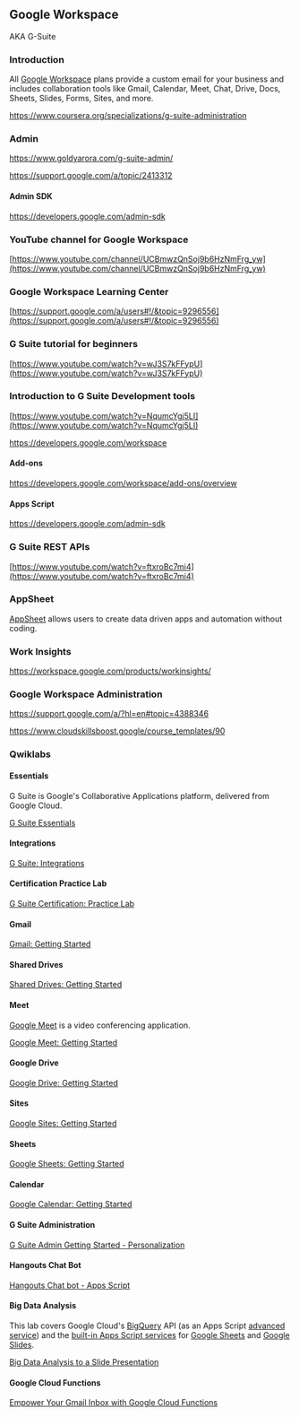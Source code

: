 

## Google Workspace

AKA G-Suite


### Introduction

All [Google Workspace](https://workspace.google.com/) plans provide a custom email for your business and includes collaboration tools like Gmail, Calendar, Meet, Chat, Drive, Docs, Sheets, Slides, Forms, Sites, and more. 

https://www.coursera.org/specializations/g-suite-administration


### Admin

https://www.goldyarora.com/g-suite-admin/

https://support.google.com/a/topic/2413312

#### Admin SDK

https://developers.google.com/admin-sdk

### YouTube channel for Google Workspace

[https://www.youtube.com/channel/UCBmwzQnSoj9b6HzNmFrg_yw](https://www.youtube.com/channel/UCBmwzQnSoj9b6HzNmFrg_yw)


### Google Workspace Learning Center

[https://support.google.com/a/users#!/&topic=9296556](https://support.google.com/a/users#!/&topic=9296556)


### G Suite tutorial for beginners

[https://www.youtube.com/watch?v=wJ3S7kFFypU](https://www.youtube.com/watch?v=wJ3S7kFFypU)


### Introduction to G Suite Development tools

[https://www.youtube.com/watch?v=NqumcYgj5LI](https://www.youtube.com/watch?v=NqumcYgj5LI)

https://developers.google.com/workspace

#### Add-ons

https://developers.google.com/workspace/add-ons/overview

#### Apps Script
https://developers.google.com/admin-sdk

### G Suite REST APIs

[https://www.youtube.com/watch?v=ftxroBc7mi4](https://www.youtube.com/watch?v=ftxroBc7mi4)


### AppSheet

[AppSheet](AppSheet) allows users to  create data driven apps and automation without coding.

### Work Insights

https://workspace.google.com/products/workinsights/


### Google Workspace Administration 

https://support.google.com/a/?hl=en#topic=4388346


https://www.cloudskillsboost.google/course_templates/90


### Qwiklabs


#### Essentials

G Suite is Google's Collaborative Applications platform, delivered from Google Cloud. 

[G Suite Essentials](https://www.qwiklabs.com/quests/65?catalog_rank=%7B%22rank%22%3A1%2C%22num_filters%22%3A0%2C%22has_search%22%3Atrue%7D&search_id=7482904)


#### Integrations



[G Suite: Integrations](https://www.qwiklabs.com/quests/51?catalog_rank=%7B%22rank%22%3A2%2C%22num_filters%22%3A0%2C%22has_search%22%3Atrue%7D&search_id=7482904)


#### Certification Practice Lab



[G Suite Certification: Practice Lab](https://www.qwiklabs.com/focuses/4051?catalog_rank=%7B%22rank%22%3A5%2C%22num_filters%22%3A0%2C%22has_search%22%3Atrue%7D&parent=catalog&search_id=7482904)


#### Gmail



[Gmail: Getting Started](https://www.qwiklabs.com/focuses/5825?catalog_rank=%7B%22rank%22%3A13%2C%22num_filters%22%3A0%2C%22has_search%22%3Atrue%7D&parent=catalog&search_id=7482915)


#### Shared Drives



[Shared Drives: Getting Started](https://www.qwiklabs.com/focuses/5829?catalog_rank=%7B%22rank%22%3A14%2C%22num_filters%22%3A0%2C%22has_search%22%3Atrue%7D&parent=catalog&search_id=7482915)


#### Meet

[Google Meet](https://apps.google.com/meet/) is a video conferencing application.

[Google Meet: Getting Started](https://www.qwiklabs.com/focuses/5831?catalog_rank=%7B%22rank%22%3A15%2C%22num_filters%22%3A0%2C%22has_search%22%3Atrue%7D&parent=catalog&search_id=7482915)


#### Google Drive



[Google Drive: Getting Started](https://www.qwiklabs.com/focuses/5827?catalog_rank=%7B%22rank%22%3A16%2C%22num_filters%22%3A0%2C%22has_search%22%3Atrue%7D&parent=catalog&search_id=7482915)


#### Sites



[Google Sites: Getting Started](https://www.qwiklabs.com/focuses/5830?catalog_rank=%7B%22rank%22%3A17%2C%22num_filters%22%3A0%2C%22has_search%22%3Atrue%7D&parent=catalog&search_id=7482915)


#### Sheets



[Google Sheets: Getting Started](https://www.qwiklabs.com/focuses/5828?catalog_rank=%7B%22rank%22%3A11%2C%22num_filters%22%3A0%2C%22has_search%22%3Atrue%7D&parent=catalog&search_id=7482915)


#### Calendar



[Google Calendar: Getting Started](https://www.qwiklabs.com/focuses/5826?catalog_rank=%7B%22rank%22%3A12%2C%22num_filters%22%3A0%2C%22has_search%22%3Atrue%7D&parent=catalog&search_id=7482915)




#### G Suite Administration

[G Suite Admin Getting Started - Personalization](https://www.qwiklabs.com/focuses/1724?catalog_rank=%7B%22rank%22%3A7%2C%22num_filters%22%3A0%2C%22has_search%22%3Atrue%7D&parent=catalog&search_id=7482904)


#### Hangouts Chat Bot



[Hangouts Chat bot - Apps Script](https://www.qwiklabs.com/focuses/2165?catalog_rank=%7B%22rank%22%3A8%2C%22num_filters%22%3A0%2C%22has_search%22%3Atrue%7D&parent=catalog&search_id=7482904)


#### Big Data Analysis

This lab covers Google Cloud's [BigQuery](http://cloud.google.com/bigquery) API (as an Apps Script [advanced service](https://developers.google.com/apps-script/guides/services/advanced)) and the [built-in Apps Script services](https://developers.google.com/apps-script/guides/services) for [Google Sheets](http://gsuite.google.com/products/sheets) and [Google Slides](http://gsuite.google.com/products/slides).

[Big Data Analysis to a Slide Presentation](https://www.qwiklabs.com/focuses/3565?catalog_rank=%7B%22rank%22%3A9%2C%22num_filters%22%3A0%2C%22has_search%22%3Atrue%7D&parent=catalog&search_id=7482904)


#### Google Cloud Functions


[Empower Your Gmail Inbox with Google Cloud Functions](https://www.qwiklabs.com/focuses/5166?catalog_rank=%7B%22rank%22%3A10%2C%22num_filters%22%3A0%2C%22has_search%22%3Atrue%7D&parent=catalog&search_id=7482904)
